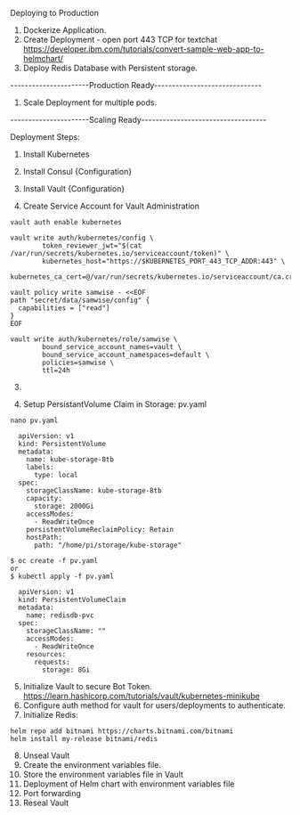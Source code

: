 Deploying to Production

1. Dockerize Application.
2. Create Deployment - open port 443 TCP for textchat
https://developer.ibm.com/tutorials/convert-sample-web-app-to-helmchart/
3. Deploy Redis Database with Persistent storage.

----------------------Production Ready------------------------------

1. Scale Deployment for multiple pods. 

----------------------Scaling Ready-----------------------------------

Deployment Steps:
1. Install Kubernetes
2. Install Consul {Configuration}
3. Install Vault {Configuration}

2. Create Service Account for Vault Administration
```
vault auth enable kubernetes

vault write auth/kubernetes/config \
        token_reviewer_jwt="$(cat /var/run/secrets/kubernetes.io/serviceaccount/token)" \
        kubernetes_host="https://$KUBERNETES_PORT_443_TCP_ADDR:443" \
        kubernetes_ca_cert=@/var/run/secrets/kubernetes.io/serviceaccount/ca.crt

vault policy write samwise - <<EOF
path "secret/data/samwise/config" {
  capabilities = ["read"]
}
EOF

vault write auth/kubernetes/role/samwise \
        bound_service_account_names=vault \
        bound_service_account_namespaces=default \
        policies=samwise \
        ttl=24h
``` 

3.


4. Setup PersistantVolume Claim in Storage: pv.yaml
```
nano pv.yaml

  apiVersion: v1
  kind: PersistentVolume
  metadata:
    name: kube-storage-8tb
    labels:
      type: local
  spec:
    storageClassName: kube-storage-8tb 
    capacity:
      storage: 2000Gi
    accessModes:
      - ReadWriteOnce 
    persistentVolumeReclaimPolicy: Retain
    hostPath:
      path: "/home/pi/storage/kube-storage" 

$ oc create -f pv.yaml
or
$ kubectl apply -f pv.yaml

  apiVersion: v1
  kind: PersistentVolumeClaim
  metadata:
    name: redisdb-pvc
  spec:
    storageClassName: ""
    accessModes:
      - ReadWriteOnce
    resources:
      requests:
        storage: 8Gi
```
5. Initialize Vault to secure Bot Token.
https://learn.hashicorp.com/tutorials/vault/kubernetes-minikube
6. Configure auth method for vault for users/deployments to authenticate.
7. Initialize Redis:
```
helm repo add bitnami https://charts.bitnami.com/bitnami
helm install my-release bitnami/redis
```
8. Unseal Vault
9. Create the environment variables file.
10. Store the environment variables file in Vault
11. Deployment of Helm chart with environment variables file
12. Port forwarding
13. Reseal Vault


